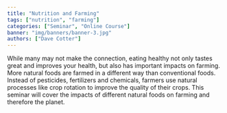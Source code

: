 ```yaml
---
title: "Nutrition and Farming"
tags: ["nutrition", "farming"]
categories: ["Seminar", "Online Course"]
banner: "img/banners/banner-3.jpg"
authors: ["Dave Cotter"]
---
```


While many may not make the connection, eating healthy not only tastes great and
improves your health, but also has important impacts on farming. More natural
foods are farmed in a different way than conventional foods. Instead of
pesticides, fertilizers and chemicals, farmers use natural processes like crop
rotation to improve the quality of their crops. This seminar will cover the
impacts of different natural foods on farming and therefore the planet.
